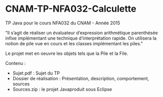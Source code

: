 # CNAM-TP-NFA032-Calculette
TP Java pour le cours NFA032 du CNAM - Année 2015

"Il s’agit de réaliser un évaluateur d’expression arithmétique parenthésée infixe implémentant une technique d’interprétation rapide. On utilisera la notion de pile vue en cours et les classes implémentant les piles."

Le projet met en oeuvre les objets tels que la Pile et la File.

Contenu :
- Sujet.pdf : Sujet du TP
- Dossier de réalisation : Présentation, description, comportement, sources
- Sources.zip : le projet Javaproduit sous Eclipse


  
